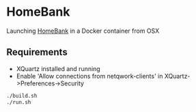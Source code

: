 # HomeBank

Launching [HomeBank](http://homebank.free.fr) in a Docker container from OSX

## Requirements

- XQuartz installed and running
- Enable 'Allow connections from netqwork-clients' in XQuartz->Preferences->Security

```bash
./build.sh
./run.sh
```
